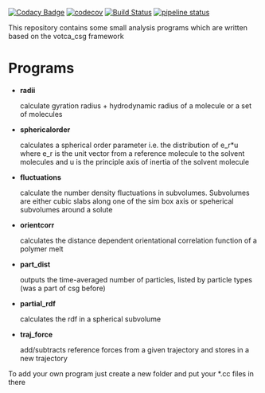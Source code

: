 [![Codacy Badge](https://api.codacy.com/project/badge/Grade/b946fb9d8a774893a731917cd07cd0b5)](https://www.codacy.com/app/JoshuaSBrown/csgapps?utm_source=github.com&amp;utm_medium=referral&amp;utm_content=votca/csgapps&amp;utm_campaign=Badge_Grade)
[![codecov](https://codecov.io/gh/votca/csgapps/branch/master/graph/badge.svg)](https://codecov.io/gh/votca/csgapps)
[![Build Status](https://travis-ci.org/votca/csgapps.svg?branch=master)](https://travis-ci.org/votca/csgapps)
[![pipeline status](https://gitlab.com/votca/csgapps/badges/master/pipeline.svg)](https://gitlab.com/votca/csgapps/commits/master)

This repository contains some small analysis programs which are written based on the votca_csg framework

# Programs

* __radii__

  calculate gyration radius + hydrodynamic radius of a molecule or a set of molecules

* __sphericalorder__

  calculates a spherical order parameter i.e. the distribution of e_r\*u where e_r is the unit vector from
  a reference molecule to the solvent molecules and u is the principle axis of inertia of the solvent molecule

* __fluctuations__

  calculate the number density fluctuations in subvolumes. Subvolumes are either cubic slabs along one of the
  sim box axis or speherical subvolumes around a solute

* __orientcorr__

  calculates the distance dependent orientational correlation function of a polymer melt

* __part_dist__

  outputs the time-averaged number of particles, listed by particle types (was a part of csg before)

* __partial_rdf__

  calculates the rdf in a spherical subvolume 

* __traj_force__

  add/subtracts reference forces from a given trajectory and stores in a new trajectory



To add your own program just create a new folder and put your *.cc files in there
